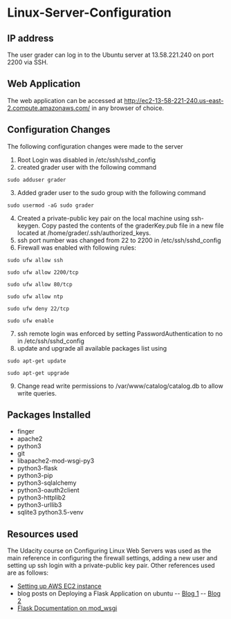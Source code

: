 # Linux-Server-Configuration

## IP address
The user grader can log in to the Ubuntu server at 13.58.221.240 on port 2200 via SSH.
## Web Application
The web application can be accessed at http://ec2-13-58-221-240.us-east-2.compute.amazonaws.com/ in any browser of choice.
## Configuration Changes
The following configuration changes were made to the server
1. Root Login was disabled in /etc/ssh/sshd_config
2. created grader user with the following command
```
sudo adduser grader
```
3. Added grader user to the sudo group with the following command
```
sudo usermod -aG sudo grader
```
4. Created a private-public key pair on the local machine using ssh-keygen. Copy pasted the contents of the graderKey.pub file in a new file located at /home/grader/.ssh/authorized_keys.
5. ssh port number was changed from 22 to 2200 in /etc/ssh/sshd_config
6. Firewall was enabled with following rules:
```
sudo ufw allow ssh
```
```
sudo ufw allow 2200/tcp
```
```
sudo ufw allow 80/tcp
```
```
sudo ufw allow ntp
```
```
sudo ufw deny 22/tcp
```
```
sudo ufw enable
```
7. ssh remote login was enforced by setting PasswordAuthentication to no in /etc/ssh/sshd_config 
8. update and upgrade all available packages list using 
```
sudo apt-get update
```
```
sudo apt-get upgrade
```

9. Change read write permissions to /var/www/catalog/catalog.db to allow write queries.
## Packages Installed
- finger
- apache2
- python3
- git
- libapache2-mod-wsgi-py3
- python3-flask
- python3-pip
- python3-sqlalchemy
- python3-oauth2client
- python3-httplib2
- python3-urllib3
- sqlite3
python3.5-venv
## Resources used
The Udacity course on Configuring Linux Web Servers was used as the main reference in configuring the firewall settings, adding a new user and setting up ssh login with a private-public key pair. Other references used are as follows:
- [Setting up AWS EC2 instance](https://docs.aws.amazon.com/AWSEC2/latest/UserGuide/EC2_GetStarted.html)
- blog posts on Deploying a Flask Application on ubuntu 
-- [Blog 1](https://www.digitalocean.com/community/tutorials/how-to-deploy-a-flask-application-on-an-ubuntu-vps)
-- [Blog 2](https://devops.profitbricks.com/tutorials/deploy-a-flask-application-on-ubuntu-1404/)
- [Flask Documentation on mod_wsgi](http://flask.pocoo.org/docs/1.0/deploying/mod_wsgi/)
